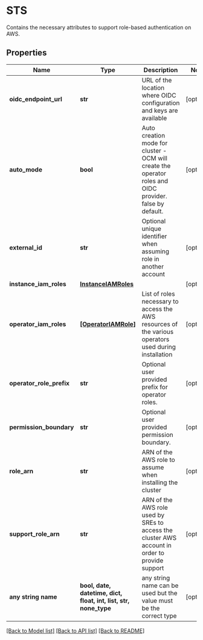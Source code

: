 # STS

Contains the necessary attributes to support role-based authentication on AWS.

## Properties
Name | Type | Description | Notes
------------ | ------------- | ------------- | -------------
**oidc_endpoint_url** | **str** | URL of the location where OIDC configuration and keys are available | [optional] 
**auto_mode** | **bool** | Auto creation mode for cluster - OCM will create the operator roles and OIDC provider. false by default. | [optional] 
**external_id** | **str** | Optional unique identifier when assuming role in another account | [optional] 
**instance_iam_roles** | [**InstanceIAMRoles**](InstanceIAMRoles.md) |  | [optional] 
**operator_iam_roles** | [**[OperatorIAMRole]**](OperatorIAMRole.md) | List of roles necessary to access the AWS resources of the various operators used during installation | [optional] 
**operator_role_prefix** | **str** | Optional user provided prefix for operator roles. | [optional] 
**permission_boundary** | **str** | Optional user provided permission boundary. | [optional] 
**role_arn** | **str** | ARN of the AWS role to assume when installing the cluster | [optional] 
**support_role_arn** | **str** | ARN of the AWS role used by SREs to access the cluster AWS account in order to provide support | [optional] 
**any string name** | **bool, date, datetime, dict, float, int, list, str, none_type** | any string name can be used but the value must be the correct type | [optional]

[[Back to Model list]](../README.md#documentation-for-models) [[Back to API list]](../README.md#documentation-for-api-endpoints) [[Back to README]](../README.md)



